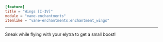 ```toml
[feature]
title = "Wings [I-IV]"
module = "vane-enchantments"
itemlike = "vane-enchantments:enchantment_wings"
```
---
Sneak while flying with your elytra to get a small boost!
